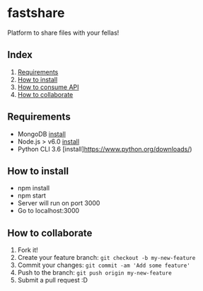# fastshare
Platform to share files with your fellas!

## Index
1. [Requirements](#requirements)
2. [How to install](#install)
3. [How to consume API](#requirements)
4. [How to collaborate](#collaborate)

## Requirements <a name="requirements"></a>
* MongoDB [install](https://www.mongodb.com/download-center?jmp=nav#community)
* Node.js > v6.0 [install](https://nodejs.org/en/download/)
* Python CLI 3.6 [install]https://www.python.org/downloads/)

## How to install <a name="install"></a>
* npm install
* npm start
* Server will run on port 3000
* Go to localhost:3000

## How to collaborate<a name="collaborate"></a>
1. Fork it!
2. Create your feature branch: `git checkout -b my-new-feature`
3. Commit your changes: `git commit -am 'Add some feature'`
4. Push to the branch: `git push origin my-new-feature`
5. Submit a pull request :D
